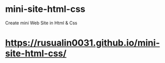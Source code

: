 # mini-site-html-css
 Create mini Web Site in Html & Css
# https://rusualin0031.github.io/mini-site-html-css/
